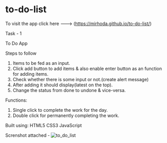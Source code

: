 # to-do-list

To visit the app click here ---> (https://mirhoda.github.io/to-do-list/)

Task - 1

To Do App

Steps to follow

1. Items to be fed as an input.
2. Click add button to add items & also enable enter button as an function for adding items.
3. Check whether there is some input or not.(create alert message)
4. After adding it should display(latest on the top).
5. Change the status from done to undone & vice-versa.

Functions:

1. Single click to complete the work for the day.
2. Double click for permanently completing the work.

Built using: 
          HTML5
          CSS3
          JavaScript
          
          
 Screnshot attached - ![to_do_list](https://user-images.githubusercontent.com/83762588/128520136-ab8f92e2-d6b3-4c48-b444-4545e8e305b0.JPG)



